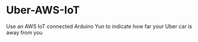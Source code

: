 # Uber-AWS-IoT
Use an AWS IoT connected Arduino Yun to indicate how far your Uber car is away from you
